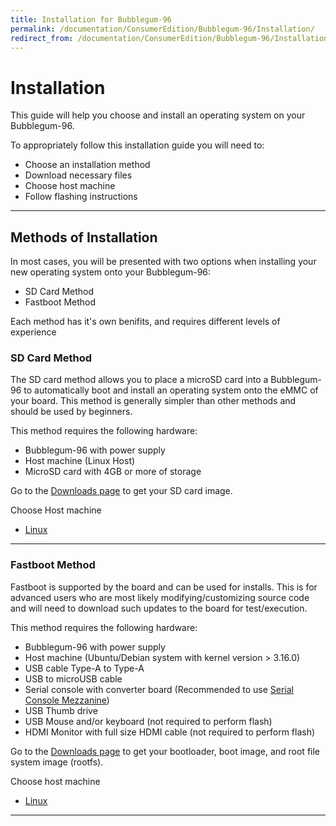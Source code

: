 ```yaml
---
title: Installation for Bubblegum-96
permalink: /documentation/ConsumerEdition/Bubblegum-96/Installation/
redirect_from: /documentation/ConsumerEdition/Bubblegum-96/Installation/README.md/
---
```

# Installation

This guide will help you choose and install an operating system on your Bubblegum-96.

To appropriately follow this installation guide you will need to:

- Choose an installation method
- Download necessary files
- Choose host machine
- Follow flashing instructions

***

## Methods of Installation

In most cases, you will be presented with two options when installing your new operating system onto your Bubblegum-96:

- SD Card Method
- Fastboot Method

Each method has it's own benifits, and requires different levels of experience

### SD Card Method

The SD card method allows you to place a microSD card into a Bubblegum-96 to automatically boot and install an operating system onto the eMMC of your board. This method is generally simpler than other methods and should be used by beginners.

This method requires the following hardware:

- Bubblegum-96 with power supply
- Host machine (Linux Host)
- MicroSD card with 4GB or more of storage

Go to the [Downloads page](../Downloads/) to get your SD card image.

Choose Host machine

- [Linux](LinuxSD.md)

***

### Fastboot Method

Fastboot is supported by the board and can be used for installs. This is for advanced users who are most likely modifying/customizing source code and will need to download such updates to the board for test/execution.

This method requires the following hardware:

- Bubblegum-96 with power supply
- Host machine (Ubuntu/Debian system  with kernel version > 3.16.0)
- USB cable Type-A to Type-A
- USB to microUSB cable
- Serial console with converter board (Recommended to use [Serial Console Mezzanine](../../../mezzanine/uartserial/))
- USB Thumb drive
- USB Mouse and/or keyboard (not required to perform flash)
- HDMI Monitor with full size HDMI cable (not required to perform flash)

Go to the [Downloads page](../Downloads/) to get your bootloader, boot image, and root file system image (rootfs).

Choose host machine

- [Linux](LinuxFastboot.md)

***
